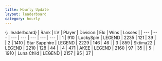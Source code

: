 ```yaml
---
title: Hourly Update
layout: leaderboard
category: hourly
---
```


{: .leaderboard}
| Rank | LV | Player | Division | Elo | Wins | Losses |
| --- | --- | --- | --- | --- | --- | --- |
| <span data-change="0">1</span> | 910 | <span title="ID: 498412">LuckySpin</span> | LEGEND | <span data-change="0">2235</span> | <span data-change="0">121</span> | <span data-change="0">39</span> |
| <span data-change="0">2</span> | 1410 | <span title="ID: 315148">Star Sapphire</span> | LEGEND | <span data-change="0">2229</span> | <span data-change="0">146</span> | <span data-change="0">46</span> |
| <span data-change="0">3</span> | 859 | <span title="ID: 353063">Sktima22</span> | LEGEND | <span data-change="0">2210</span> | <span data-change="0">128</span> | <span data-change="0">44</span> |
| <span data-change="0">4</span> | 471 | <span title="ID: 455100">AKEE</span> | LEGEND | <span data-change="0">2160</span> | <span data-change="0">97</span> | <span data-change="0">35</span> |
| <span data-change="0">5</span> | 1910 | <span title="ID: 164871">Luna Child</span> | LEGEND | <span data-change="0">2157</span> | <span data-change="0">95</span> | <span data-change="0">37</span> |